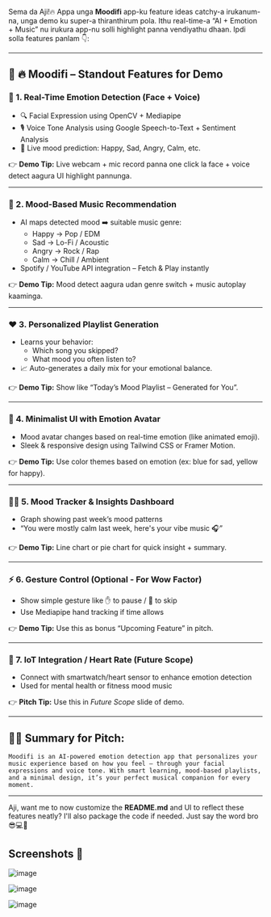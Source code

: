 Sema da Aji!🔥 Appa unga **Moodifi** app-ku feature ideas catchy-a irukanum-na, unga demo ku super-a thiranthirum pola. Ithu real-time-a “AI + Emotion + Music” nu irukura app-nu solli highlight panna vendiyathu dhaan. Ipdi solla features panlam 👇:

---

## 🎯 **🔥 Moodifi – Standout Features for Demo**

### 🧠 1. **Real-Time Emotion Detection (Face + Voice)**
- 🔍 Facial Expression using OpenCV + Mediapipe
- 🎙️ Voice Tone Analysis using Google Speech-to-Text + Sentiment Analysis
- 🎯 Live mood prediction: Happy, Sad, Angry, Calm, etc.

👉 **Demo Tip:** Live webcam + mic record panna one click la face + voice detect aagura UI highlight pannunga.

---

### 🎵 2. **Mood-Based Music Recommendation**
- AI maps detected mood ➡️ suitable music genre:
  - Happy → Pop / EDM
  - Sad → Lo-Fi / Acoustic
  - Angry → Rock / Rap
  - Calm → Chill / Ambient
- Spotify / YouTube API integration – Fetch & Play instantly

👉 **Demo Tip:** Mood detect aagura udan genre switch + music autoplay kaaminga.

---

### ❤️ 3. **Personalized Playlist Generation**
- Learns your behavior:
  - Which song you skipped?
  - What mood you often listen to?
- 📈 Auto-generates a daily mix for your emotional balance.

👉 **Demo Tip:** Show like “Today’s Mood Playlist – Generated for You”.

---

### 📱 4. **Minimalist UI with Emotion Avatar**
- Mood avatar changes based on real-time emotion (like animated emoji).
- Sleek & responsive design using Tailwind CSS or Framer Motion.

👉 **Demo Tip:** Use color themes based on emotion (ex: blue for sad, yellow for happy).

---

### 🧘‍♂️ 5. **Mood Tracker & Insights Dashboard**
- Graph showing past week’s mood patterns
- “You were mostly calm last week, here's your vibe music 🎧”

👉 **Demo Tip:** Line chart or pie chart for quick insight + summary.

---

### ⚡ 6. **Gesture Control (Optional - For Wow Factor)**
- Show simple gesture like ✋ to pause / 🤙 to skip
- Use Mediapipe hand tracking if time allows

👉 **Demo Tip:** Use this as bonus “Upcoming Feature” in pitch.

---

### 🔗 7. **IoT Integration / Heart Rate (Future Scope)**
- Connect with smartwatch/heart sensor to enhance emotion detection
- Used for mental health or fitness mood music

👉 **Pitch Tip:** Use this in *Future Scope* slide of demo.

---

## 🧑‍💻 Summary for Pitch:

```
Moodifi is an AI-powered emotion detection app that personalizes your music experience based on how you feel – through your facial expressions and voice tone. With smart learning, mood-based playlists, and a minimal design, it’s your perfect musical companion for every moment.
```

---

Aji, want me to now customize the **README.md** and UI to reflect these features neatly? I'll also package the code if needed. Just say the word bro 😎💻💯
## Screenshots 📸

![image](https://github.com/user-attachments/assets/9af1499b-1085-41ba-a2ea-c358a0c0f4e9)

![image]()

![image](https://github.com/user-attachments/assets/1392afa9-d690-4c37-9011-211cbf4eaac1)

